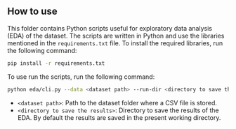 ## How to use

This folder contains Python scripts useful for exploratory data analysis (EDA) of the dataset. The scripts are written in Python and use the libraries mentioned in the `requirements.txt` file. To install the required libraries, run the following command:

```bash
pip install -r requirements.txt
```

To use run the scripts, run the following command:

```bash
python eda/cli.py --data <dataset path> --run-dir <directory to save the results>
```
- `<dataset path>`: Path to the dataset folder where a CSV file is stored.
- `<directory to save the results>`: Directory to save the results of the EDA. By default the results are saved in the present working directory.